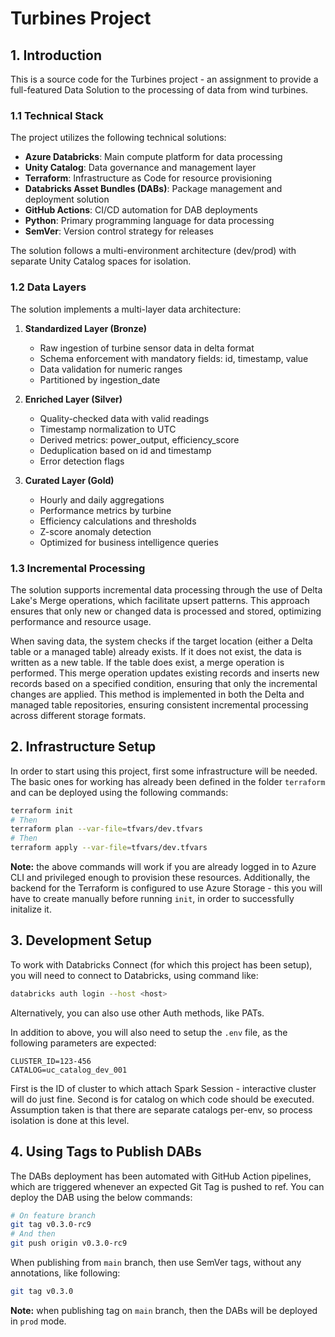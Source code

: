 # Turbines Project
## 1. Introduction
This is a source code for the Turbines project - an assignment to provide a full-featured Data Solution to the processing of data from wind turbines.

### 1.1 Technical Stack
The project utilizes the following technical solutions:

- **Azure Databricks**: Main compute platform for data processing
- **Unity Catalog**: Data governance and management layer
- **Terraform**: Infrastructure as Code for resource provisioning
- **Databricks Asset Bundles (DABs)**: Package management and deployment solution
- **GitHub Actions**: CI/CD automation for DAB deployments
- **Python**: Primary programming language for data processing
- **SemVer**: Version control strategy for releases

The solution follows a multi-environment architecture (dev/prod) with separate Unity Catalog spaces for isolation.

### 1.2 Data Layers
The solution implements a multi-layer data architecture:

1. **Standardized Layer (Bronze)**
    - Raw ingestion of turbine sensor data in delta format
    - Schema enforcement with mandatory fields: id, timestamp, value
    - Data validation for numeric ranges
    - Partitioned by ingestion_date

2. **Enriched Layer (Silver)**
    - Quality-checked data with valid readings
    - Timestamp normalization to UTC
    - Derived metrics: power_output, efficiency_score
    - Deduplication based on id and timestamp
    - Error detection flags

3. **Curated Layer (Gold)**
    - Hourly and daily aggregations
    - Performance metrics by turbine
    - Efficiency calculations and thresholds
    - Z-score anomaly detection
    - Optimized for business intelligence queries

### 1.3 Incremental Processing
The solution supports incremental data processing through the use of Delta Lake's Merge operations, which facilitate upsert patterns. This approach ensures that only new or changed data is processed and stored, optimizing performance and resource usage.

When saving data, the system checks if the target location (either a Delta table or a managed table) already exists. If it does not exist, the data is written as a new table. If the table does exist, a merge operation is performed. This merge operation updates existing records and inserts new records based on a specified condition, ensuring that only the incremental changes are applied. This method is implemented in both the Delta and managed table repositories, ensuring consistent incremental processing across different storage formats.


## 2. Infrastructure Setup
In order to start using this project, first some infrastructure will be needed. The basic ones for working has already been defined in the folder `terraform` and can be deployed using the following commands:
```sh
terraform init
# Then
terraform plan --var-file=tfvars/dev.tfvars
# Then
terraform apply --var-file=tfvars/dev.tfvars
```

**Note:** the above commands will work if you are already logged in to Azure CLI and privileged enough to provision these resources. Additionally, the backend for the Terraform is configured to use Azure Storage - this you will have to create manually before running `init`, in order to successfully initalize it. 

## 3. Development Setup
To work with Databricks Connect (for which this project has been setup), you will need to connect to Databricks, using command like:
```sh
databricks auth login --host <host>
```

Alternatively, you can also use other Auth methods, like PATs.

In addition to above, you will also need to setup the `.env` file, as the following parameters are expected:
```
CLUSTER_ID=123-456
CATALOG=uc_catalog_dev_001
```
First is the ID of cluster to which attach Spark Session - interactive cluster will do just fine.
Second is for catalog on which code should be executed. Assumption taken is that there are separate catalogs per-env, so process isolation is done at this level.

## 4. Using Tags to Publish DABs
The DABs deployment has been automated with GitHub Action pipelines, which are triggered whenever an expected Git Tag is pushed to ref. You can deploy the DAB using the below commands:
```sh
# On feature branch
git tag v0.3.0-rc9
# And then
git push origin v0.3.0-rc9
```

When publishing from `main` branch, then use SemVer tags, without any annotations, like following:
```sh
git tag v0.3.0
```

**Note:** when publishing tag on `main` branch, then the DABs will be deployed in `prod` mode.